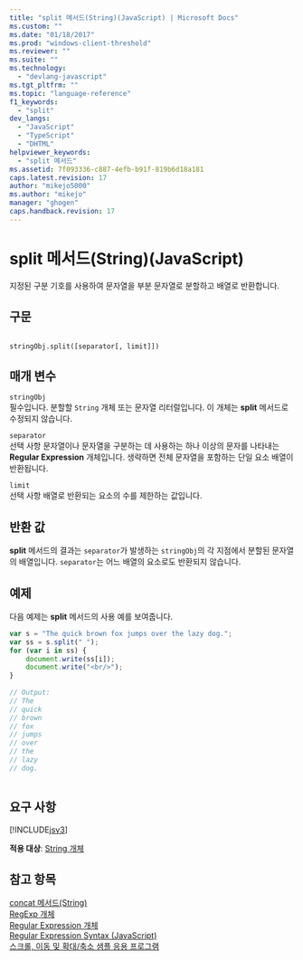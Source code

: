 ```yaml
---
title: "split 메서드(String)(JavaScript) | Microsoft Docs"
ms.custom: ""
ms.date: "01/18/2017"
ms.prod: "windows-client-threshold"
ms.reviewer: ""
ms.suite: ""
ms.technology: 
  - "devlang-javascript"
ms.tgt_pltfrm: ""
ms.topic: "language-reference"
f1_keywords: 
  - "split"
dev_langs: 
  - "JavaScript"
  - "TypeScript"
  - "DHTML"
helpviewer_keywords: 
  - "split 메서드"
ms.assetid: 7f093336-c887-4efb-b91f-819b6d18a181
caps.latest.revision: 17
author: "mikejo5000"
ms.author: "mikejo"
manager: "ghogen"
caps.handback.revision: 17
---
```

# split 메서드(String)(JavaScript)
지정된 구분 기호를 사용하여 문자열을 부분 문자열로 분할하고 배열로 반환합니다.  
  
## 구문  
  
```  
  
stringObj.split([separator[, limit]])  
```  
  
## 매개 변수  
 `stringObj`  
 필수입니다.  분할할 `String` 개체 또는 문자열 리터럴입니다.  이 개체는 **split** 메서드로 수정되지 않습니다.  
  
 `separator`  
 선택 사항  문자열이나 문자열을 구분하는 데 사용하는 하나 이상의 문자를 나타내는 **Regular Expression** 개체입니다.  생략하면 전체 문자열을 포함하는 단일 요소 배열이 반환됩니다.  
  
 `limit`  
 선택 사항  배열로 반환되는 요소의 수를 제한하는 값입니다.  
  
## 반환 값  
 **split** 메서드의 결과는 `separator`가 발생하는 `stringObj`의 각 지점에서 분할된 문자열의 배열입니다.  `separator`는 어느 배열의 요소로도 반환되지 않습니다.  
  
## 예제  
 다음 예제는 **split** 메서드의 사용 예를 보여줍니다.  
  
```javascript  
var s = "The quick brown fox jumps over the lazy dog.";  
var ss = s.split(" ");  
for (var i in ss) {  
    document.write(ss[i]);  
    document.write("<br/>");  
}  
  
// Output:   
// The  
// quick  
// brown  
// fox  
// jumps  
// over  
// the  
// lazy  
// dog.  
  
```  
  
## 요구 사항  
 [!INCLUDE[jsv3](../../javascript/reference/includes/jsv3-md.md)]  
  
 **적용 대상**: [String 개체](../../javascript/reference/string-object-javascript.md)  
  
## 참고 항목  
 [concat 메서드\(String\)](../../javascript/reference/concat-method-string-javascript.md)   
 [RegExp 개체](../../javascript/reference/regexp-object-javascript.md)   
 [Regular Expression 개체](../../javascript/reference/regular-expression-object-javascript.md)   
 [Regular Expression Syntax \(JavaScript\)](http://msdn.microsoft.com/ko-kr/ab0766e1-7037-45ed-aa23-706f58358c0e)   
 [스크롤, 이동 및 확대\/축소 샘플 응용 프로그램](http://code.msdn.microsoft.com/ie/Scrolling-panning-and-6834aaf9)